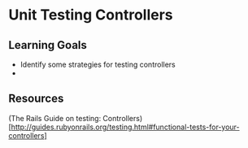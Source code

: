 # Unit Testing Controllers
## Learning Goals
- Identify some strategies for testing controllers
-

## Resources
(The Rails Guide on testing: Controllers)[http://guides.rubyonrails.org/testing.html#functional-tests-for-your-controllers]   
